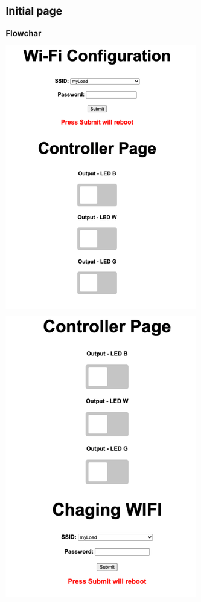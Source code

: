 # Initial page

## Flowchar









![Local Web page](.gitbook/assets/screen-shot-2021-01-22-at-8.06.57-pm.png)

![](.gitbook/assets/screen-shot-2021-01-22-at-8.08.58-pm.png)

